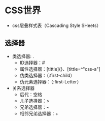 # CSS世界

- css层叠样式表（Cascading Style SHeets）

## 选择器

- 类选择器: .
  - ID选择器：#
  - 属性选择器：[tittle]{}、[tittle=^"css-a"]
  - 伪类选择器：（:first-child）
  - 伪元素选择器：（:first-Letter）
- 关系选择器
  - 后代：空格
  - 儿子选择器：>
  - 兄弟选择器：~
  - 相邻兄弟选择器：+


